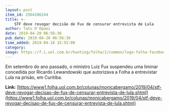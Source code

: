 ```yaml
---
layout: post
item_id: 2564106244
title: >-
    STF deve revogar decisão de Fux de censurar entrevista de Lula
author: Tatu D'Oquei
date: 2019-04-20 06:56:36
pub_date: 2019-04-20 06:56:36
time_added: 2019-04-18 15:55:00
category: 
image: https://f.i.uol.com.br/hunting/folha/1/common/logo-folha-facebook.jpg
---
```


Em setembro do ano passado, o ministro Luiz Fux suspendeu uma liminar concedida por Ricardo Lewandowski que autorizava a Folha a entrevistar Lula na prisão, em Curitiba.

**Link:** [https://www1.folha.uol.com.br/colunas/monicabergamo/2019/04/stf-deve-revogar-decisao-de-fux-de-censurar-entrevista-de-lula.shtml](https://www1.folha.uol.com.br/colunas/monicabergamo/2019/04/stf-deve-revogar-decisao-de-fux-de-censurar-entrevista-de-lula.shtml)

